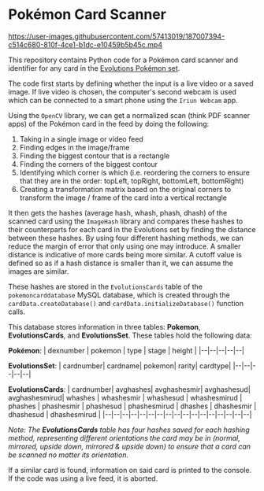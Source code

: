 Pokémon Card Scanner
=========================


https://user-images.githubusercontent.com/57413019/187007394-c514c680-810f-4ce1-b1dc-e10459b5b45c.mp4


This repository contains Python code for a Pokémon card scanner and identifier for any card in the [Evolutions Pokémon set](https://bulbapedia.bulbagarden.net/wiki/Evolutions_%28TCG%29).  

The code first starts by defining whether the input is a live video or a saved image. If live video is chosen, the computer's second webcam is used which can be connected to a smart phone using the `Iriun Webcam` app.  

Using the `OpenCV` library, we can get a normalized scan (think PDF scanner apps) of the Pokémon card in the feed by doing the following:
 1. Taking in a single image or video feed
 2. Finding edges in the image/frame
 3. Finding the biggest contour that is a rectangle
 4. Finding the corners of the biggest contour
 5. Identifying which corner is which (i.e. reordering the corners to ensure that they are in the order: topLeft, topRight, bottomLeft, bottomRight)
 6. Creating a transformation matrix based on the original corners to transform the image / frame of the card into a vertical rectangle   
   
It then gets the hashes (average hash, whash, phash, dhash) of the scanned card using the `ImageHash` library and compares these hashes to their counterparts for each card in the Evolutions set by finding the distance between these hashes. By using four different hashing methods, we can reduce the margin of error that only using one may introduce.  A smaller distance is indicative of more cards being more similar. A cutoff value is defined so as if a hash distance is smaller than it, we can assume the images are similar. 

These hashes are stored in the `EvolutionsCards` table of the `pokemoncarddatabase` MySQL database, which is created through the `cardData.createDatabase()` and `cardData.initializeDatabase()` function calls.  
  
This database stores information in three tables: **Pokemon**, **EvolutionsCards**, and **EvolutionsSet**. These tables hold the following data:  

**Pokémon**:
|  dexnumber | pokemon | type | stage | height |
|--|--|--|--|--|

**EvolutionsSet**:
|  cardnumber| cardname| pokemon| rarity| cardtype|
|--|--|--|--|--|

**EvolutionsCards**:
|  cardnumber| avghashes| avghashesmir| avghashesud| avghashesmirud| whashes | whashesmir | whashesud | whashesmirud | phashes | phashesmir | phashesud | phashesmirud | dhashes | dhashesmir | dhashesud | dhashesmirud |
|--|--|--|--|--|--|--|--|--|--|--|--|--|--|--|--|--|  

*Note: The **EvolutionsCards** table has four hashes saved for each hashing method, representing different orientations the card may be in (normal, mirrored, upside down, mirrored & upside down) to ensure that a card can be scanned no matter its orientation.*
  
If a similar card is found, information on said card is printed to the console. If the code was using a live feed, it is aborted.
